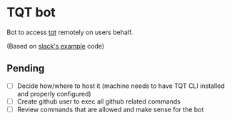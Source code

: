 # TQT bot

Bot to access [tqt](https://github.com/indigotech/tqt) remotely on users behalf.

(Based on [slack's example](https://github.com/slackhq/node-slack-client/blob/master/examples/simple_reverse.coffee) code)

## Pending

- [ ] Decide how/where to host it (machine needs to have TQT CLI installed and properly configured)
- [ ] Create github user to exec all github related commands
- [ ] Review commands that are allowed and make sense for the bot
